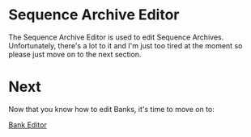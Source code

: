 <link rel="shortcut icon" type="image/x-icon" href="../favicon.ico">

# Sequence Archive Editor
The Sequence Archive Editor is used to edit Sequence Archives. Unfortunately, there's a lot to it and I'm just too tired at the moment so please just move on to the next section.

# Next
Now that you know how to edit Banks, it's time to move on to:

[Bank Editor](bankEditor.md)